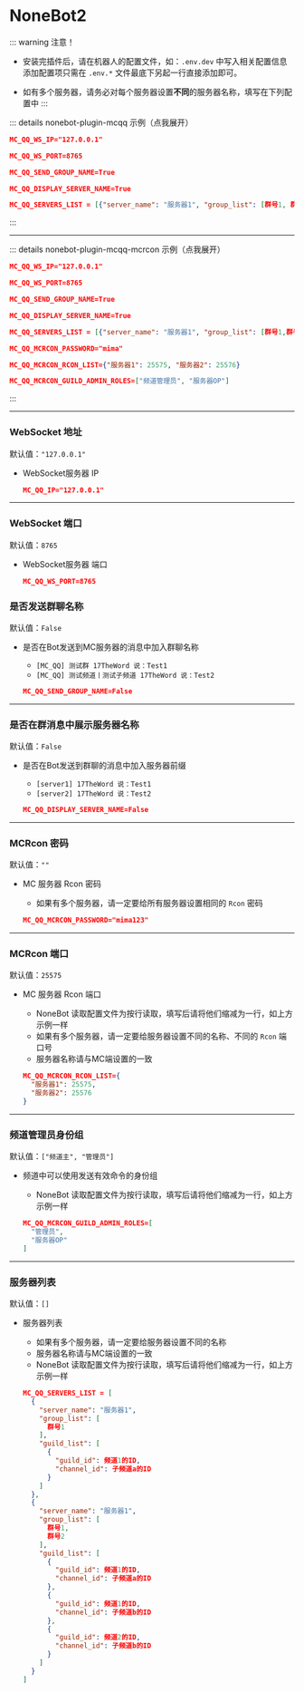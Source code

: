 # NoneBot2

::: warning 注意！
- 安装完插件后，请在机器人的配置文件，如：`.env.dev` 中写入相关配置信息  
添加配置项只需在 `.env.*` 文件最底下另起一行直接添加即可。

- 如有多个服务器，请务必对每个服务器设置**不同**的服务器名称，填写在下列配置中
:::

::: details nonebot-plugin-mcqq 示例（点我展开）

```json
MC_QQ_WS_IP="127.0.0.1"

MC_QQ_WS_PORT=8765

MC_QQ_SEND_GROUP_NAME=True

MC_QQ_DISPLAY_SERVER_NAME=True

MC_QQ_SERVERS_LIST = [{"server_name": "服务器1", "group_list": [群号1, 群号2], "guild_list": [{"guild_id": 频道1的ID, "channel_id": 子频道a的ID}]}]
```

:::

---

::: details nonebot-plugin-mcqq-mcrcon 示例（点我展开）

```json
MC_QQ_WS_IP="127.0.0.1"

MC_QQ_WS_PORT=8765

MC_QQ_SEND_GROUP_NAME=True

MC_QQ_DISPLAY_SERVER_NAME=True

MC_QQ_SERVERS_LIST = [{"server_name": "服务器1", "group_list": [群号1,群号2], "guild_list": [{"guild_id": 频道1的ID, "channel_id": 子频道a的ID}]}]

MC_QQ_MCRCON_PASSWORD="mima"

MC_QQ_MCRCON_RCON_LIST={"服务器1": 25575, "服务器2": 25576}

MC_QQ_MCRCON_GUILD_ADMIN_ROLES=["频道管理员", "服务器OP"]
```

:::


---

### WebSocket 地址

默认值：`"127.0.0.1"`

- WebSocket服务器 IP

  ```json
  MC_QQ_IP="127.0.0.1"
  ```

---

### WebSocket 端口

默认值：`8765`

- WebSocket服务器 端口

  ```json
  MC_QQ_WS_PORT=8765
  ```

### 是否发送群聊名称

默认值：`False`

- 是否在Bot发送到MC服务器的消息中加入群聊名称
    - `[MC_QQ] 测试群 17TheWord 说：Test1`
    - `[MC_QQ] 测试频道丨测试子频道 17TheWord 说：Test2`

  ```json
  MC_QQ_SEND_GROUP_NAME=False
  ```

---

### 是否在群消息中展示服务器名称

默认值：`False`

- 是否在Bot发送到群聊的消息中加入服务器前缀
    - `[server1] 17TheWord 说：Test1`
    - `[server2] 17TheWord 说：Test2`

  ```json
  MC_QQ_DISPLAY_SERVER_NAME=False
  ```

---

### MCRcon 密码

默认值：`""`

- MC 服务器 Rcon 密码
  - 如果有多个服务器，请一定要给所有服务器设置相同的 `Rcon` 密码

  ```json
  MC_QQ_MCRCON_PASSWORD="mima123"
  ```

---

### MCRcon 端口

默认值：`25575`

- MC 服务器 Rcon 端口
  - NoneBot 读取配置文件为按行读取，填写后请将他们缩减为一行，如上方示例一样
  - 如果有多个服务器，请一定要给服务器设置不同的名称、不同的 `Rcon` 端口号
  - 服务器名称请与MC端设置的一致

  ```json
  MC_QQ_MCRCON_RCON_LIST={
    "服务器1": 25575,
    "服务器2": 25576
  }
  ```

---

### 频道管理员身份组

默认值：`["频道主", "管理员"]`

- 频道中可以使用发送有效命令的身份组
    - NoneBot 读取配置文件为按行读取，填写后请将他们缩减为一行，如上方示例一样

  ```json
  MC_QQ_MCRCON_GUILD_ADMIN_ROLES=[
    "管理员",
    "服务器OP"
  ]
  ```

---

### 服务器列表

默认值：`[]`

- 服务器列表
    - 如果有多个服务器，请一定要给服务器设置不同的名称
    - 服务器名称请与MC端设置的一致
    - NoneBot 读取配置文件为按行读取，填写后请将他们缩减为一行，如上方示例一样

  ```json
  MC_QQ_SERVERS_LIST = [
    {
      "server_name": "服务器1",
      "group_list": [
        群号1
      ],
      "guild_list": [
        {
          "guild_id": 频道1的ID,
          "channel_id": 子频道a的ID
        }
      ]
    },
    {
      "server_name": "服务器1",
      "group_list": [
        群号1,
        群号2
      ],
      "guild_list": [
        {
          "guild_id": 频道1的ID,
          "channel_id": 子频道a的ID
        },
        {
          "guild_id": 频道1的ID,
          "channel_id": 子频道b的ID
        },
        {
          "guild_id": 频道2的ID,
          "channel_id": 子频道b的ID
        }
      ]
    }
  ]
  ```
